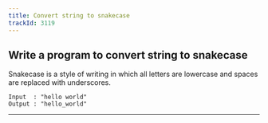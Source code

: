 ```yaml
---
title: Convert string to snakecase
trackId: 3119
---
```


## Write a program to convert string to snakecase

Snakecase is a style of writing in which all letters are lowercase and spaces are replaced with underscores.

```
Input  : "hello world"
Output : "hello_world"
```

---
